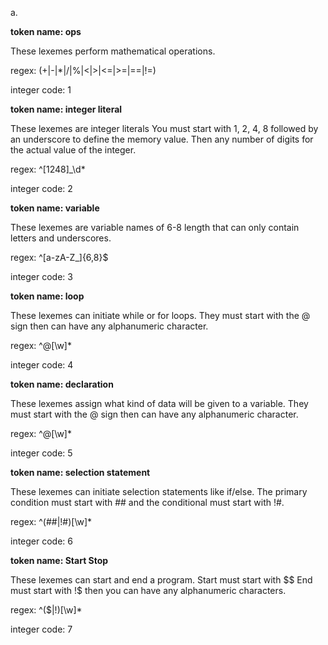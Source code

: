 a.

**token name: ops**

These lexemes perform mathematical operations. 

regex: (+|-|*|/|%|<|>|<=|>=|==|!=)

integer code: 1

**token name: integer literal**

These lexemes are integer literals You must start with 1, 2, 4, 8 followed by an underscore to define the memory value. Then any number of digits for the actual value of the integer.  

regex: ^[1248]_\d*

integer code: 2

**token name: variable**

These lexemes are variable names of 6-8 length that can only contain letters and underscores.

regex: ^[a-zA-Z_]{6,8}$

integer code: 3

**token name: loop**

These lexemes can initiate while or for loops. They must start with the @ sign then can have any alphanumeric character. 

regex: ^@[\w]*

integer code: 4

**token name: declaration**

These lexemes assign what kind of data will be given to a variable. They must start with the @ sign then can have any alphanumeric character. 

regex: ^@[\w]*

integer code: 5

**token name: selection statement**

These lexemes can initiate selection statements like if/else. The primary condition must start with ## and the conditional must start with !#. 

regex: ^(##|!#)[\w]*

integer code: 6

**token name: Start Stop**

These lexemes can start and end a program. Start must start with $$ End must start with !$ then you can have any alphanumeric characters. 

regex: ^($$|!$)[\w]*

integer code: 7




